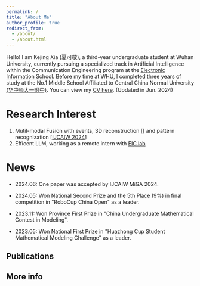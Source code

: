 ```yaml
---
permalink: /
title: "About Me"
author_profile: true
redirect_from: 
  - /about/
  - /about.html
---
```


Hello! I am Kejing Xia (夏可敬), a third-year undergraduate student at Wuhan University, currently pursuing a specialized track in Artificial Intelligence within the Communication Engineering program at the [Electronic Information School](http://eis.whu.edu.cn/). Before my time at WHU, I completed three years of study at the No.1 Middle School Affiliated to Central China Normal University [(华中师大一附中)](https://www.hzsdyfz.com.cn/about.html). You can view my [CV here](../assets/3_CV.pdf). (Updated in Jun. 2024)



Research Interest
======
1. Mutil-modal Fusion with events, 3D reconstruction [[]()] and pattern recognization [[IJCAIW 2024](https://cv-ac.github.io/MiGA2/)]
2. Efficent LLM, working as a remote intern with [EIC lab](https://eiclab.scs.gatech.edu/)

News
======

* 2024.06: One paper was accepted by IJCAIW MiGA 2024.

* 2024.05: Won National Second Prize and the 5th Place (9%) in final competition in "RoboCup China Open" as a leader.

* 2023.11: Won Province First Prize in "China Undergraduate Mathematical Contest in Modeling".

* 2023.05: Won National First Prize in "Huazhong Cup Student Mathematical Modeling Challenge" as a leader.

Publications
------

More info
------
